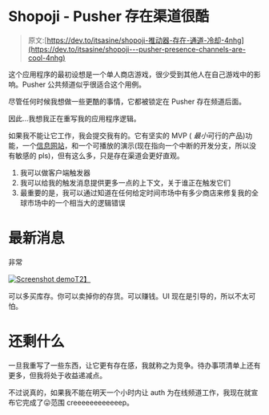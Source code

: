 # Shopoji - Pusher 存在渠道很酷

> 原文:[https://dev.to/itsasine/shopoji-推动器-存在-通道-冷却-4nhg](https://dev.to/itsasine/shopoji---pusher-presence-channels-are-cool-4nhg)

这个应用程序的最初设想是一个单人商店游戏，很少受到其他人在自己游戏中的影响。Pusher 公共频道似乎很适合这个用例。

尽管任何时候我想做一些更酷的事情，它都被锁定在 Pusher 存在频道后面。

因此...我想我正在重写我的应用程序逻辑。

如果我不能让它工作，我会提交我有的。它有坚实的 MVP ( *最小*可行的产品)功能，一个[信息网站](http://shopji.xyz)，和一个可播放的演示(现在指向一个中断的开发分支，所以没有敏感的 pls)，但有这么多，只是存在渠道会更好直观。

1.  我可以做客户端触发器
2.  我可以给我的触发消息提供更多一点的上下文，关于谁正在触发它们
3.  最重要的是，我可以通过知道在任何给定时间市场中有多少商店来修复我的全球市场中的一个相当大的逻辑错误

# [](#whats-new)最新消息

非常

[![Screenshot demo](../Images/5d61b706fe2f52deddab53408c451419.png)T2】](https://res.cloudinary.com/practicaldev/image/fetch/s--ir5MxXBH--/c_limit%2Cf_auto%2Cfl_progressive%2Cq_auto%2Cw_880/http://shopoji.xyz/public/assets/img/demo.png)

可以多买库存。你可以卖掉你的存货。可以赚钱。UI 现在是引导的，所以不太可怕。

# [](#whats-left)还剩什么

一旦我重写了一些东西，让它更有存在感，我就称之为竞争。待办事项清单上还有更多，但我将处于收益递减点。

不过说真的，如果我不能在明天一个小时内让 auth 为在线频道工作，我现在就宣布它完成了😛范围 creeeeeeeeeeeep。